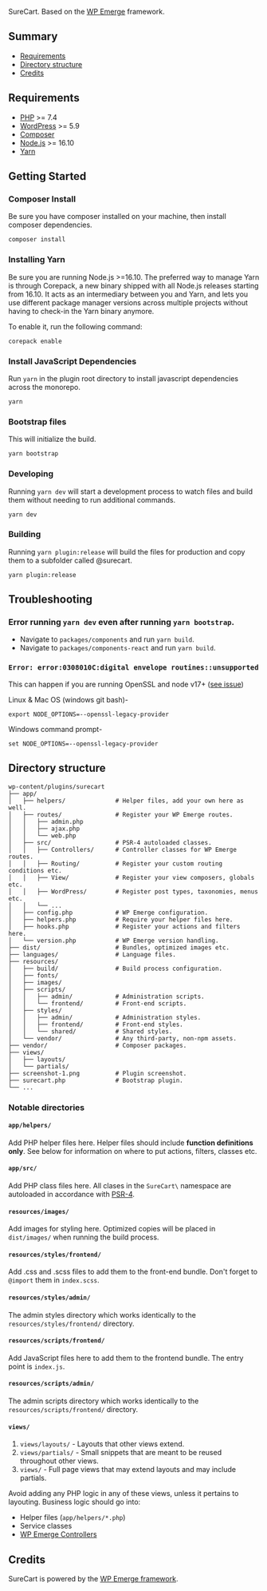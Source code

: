SureCart. Based on the [WP Emerge](https://github.com/htmlburger/wpemerge) framework.

## Summary

-   [Requirements](#requirements)
-   [Directory structure](#directory-structure)
-   [Credits](#credits)

## Requirements

-   [PHP](http://php.net/) >= 7.4
-   [WordPress](https://wordpress.org/) >= 5.9
-   [Composer](https://getcomposer.org/)
-   [Node.js](https://nodejs.org/en/) >= 16.10
-   [Yarn](https://yarnpkg.com/en/)

## Getting Started

### Composer Install
Be sure you have composer installed on your machine, then install 
composer dependencies.

```
composer install
```

### Installing Yarn
Be sure you are running Node.js >=16.10. The preferred way to manage Yarn is through Corepack, a new binary shipped with all Node.js releases starting from 16.10. It acts as an intermediary between you and Yarn, and lets you use different package manager versions across multiple projects without having to check-in the Yarn binary anymore.

To enable it, run the following command:
```
corepack enable
```

### Install JavaScript Dependencies
Run `yarn` in the plugin root directory to install javascript dependencies across the monorepo.
```
yarn
```

### Bootstrap files
This will initialize the build.
```
yarn bootstrap
```

### Developing
Running `yarn dev` will start a development process to watch files and build 
them without needing to run additional commands.
```
yarn dev
```

### Building
Running `yarn plugin:release` will build the files for production and copy
them to a subfolder called @surecart.

```
yarn plugin:release
```

## Troubleshooting

### Error running `yarn dev` even after running `yarn bootstrap`.
- Navigate to `packages/components` and run `yarn build`.
- Navigate to `packages/components-react` and run `yarn build`.

### `Error: error:0308010C:digital envelope routines::unsupported`
This can happen if you are running OpenSSL and node v17+ ([see issue](https://github.com/webpack/webpack/issues/14532))

Linux & Mac OS (windows git bash)-

```
export NODE_OPTIONS=--openssl-legacy-provider
```

Windows command prompt-

```
set NODE_OPTIONS=--openssl-legacy-provider
```

## Directory structure

```
wp-content/plugins/surecart
├── app/
│   ├── helpers/              # Helper files, add your own here as well.
│   ├── routes/               # Register your WP Emerge routes.
│   │   ├── admin.php
│   │   ├── ajax.php
│   │   └── web.php
│   ├── src/                  # PSR-4 autoloaded classes.
│   │   ├── Controllers/      # Controller classes for WP Emerge routes.
│   │   ├── Routing/          # Register your custom routing conditions etc.
│   │   ├── View/             # Register your view composers, globals etc.
│   │   ├── WordPress/        # Register post types, taxonomies, menus etc.
│   │   └── ...
│   ├── config.php            # WP Emerge configuration.
│   ├── helpers.php           # Require your helper files here.
│   ├── hooks.php             # Register your actions and filters here.
│   └── version.php           # WP Emerge version handling.
├── dist/                     # Bundles, optimized images etc.
├── languages/                # Language files.
├── resources/
│   ├── build/                # Build process configuration.
│   ├── fonts/
│   ├── images/
│   ├── scripts/
│   │   ├── admin/            # Administration scripts.
│   │   └── frontend/         # Front-end scripts.
│   ├── styles/
│   │   ├── admin/            # Administration styles.
│   │   ├── frontend/         # Front-end styles.
│   │   └── shared/           # Shared styles.
│   └── vendor/               # Any third-party, non-npm assets.
├── vendor/                   # Composer packages.
├── views/
│   ├── layouts/
│   └── partials/
├── screenshot-1.png          # Plugin screenshot.
├── surecart.php              # Bootstrap plugin.
└── ...
```

### Notable directories

#### `app/helpers/`

Add PHP helper files here. Helper files should include **function definitions only**. See below for information on where to put actions, filters, classes etc.

#### `app/src/`

Add PHP class files here. All clases in the `SureCart\` namespace are autoloaded in accordance with [PSR-4](http://www.php-fig.org/psr/psr-4/).

#### `resources/images/`

Add images for styling here. Optimized copies will be placed in `dist/images/` when running the build process.

#### `resources/styles/frontend/`

Add .css and .scss files to add them to the front-end bundle. Don't forget to `@import` them in `index.scss`.

#### `resources/styles/admin/`

The admin styles directory which works identically to the `resources/styles/frontend/` directory.

#### `resources/scripts/frontend/`

Add JavaScript files here to add them to the frontend bundle. The entry point is `index.js`.

#### `resources/scripts/admin/`

The admin scripts directory which works identically to the `resources/scripts/frontend/` directory.

#### `views/`

1. `views/layouts/` - Layouts that other views extend.
2. `views/partials/` - Small snippets that are meant to be reused throughout other views.
3. `views/` - Full page views that may extend layouts and may include partials.

Avoid adding any PHP logic in any of these views, unless it pertains to layouting. Business logic should go into:

-   Helper files (`app/helpers/*.php`)
-   Service classes
-   [WP Emerge Controllers](https://docs.wpemerge.com/#/framework/routing/controllers)

## Credits

SureCart is powered by the [WP Emerge framework](https://wpemerge.com/).
